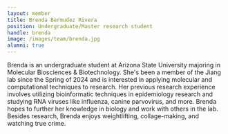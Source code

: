 ```yaml
---
layout: member
title: Brenda Bermudez Rivera
position: Undergraduate/Master research student
handle: brenda
image: /images/team/brenda.jpg
alumni: true
---
```


Brenda is an undergraduate student at Arizona State University majoring in Molecular Biosciences & Biotechnology. She's been a member of the Jiang lab since the Spring of 2024 and is interested in applying molecular and computational techniques to research. Her previous research experience involves utilizing bioinformatic techniques in epidemiology research and studying RNA viruses like influenza, canine parvovirus, and more. Brenda hopes to further her knowledge in biology and work with others in the lab. Besides research, Brenda enjoys weightlifting, collage-making, and watching true crime.